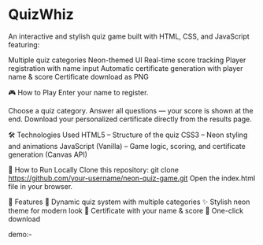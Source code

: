 # QuizWhiz
An interactive and stylish quiz game built with HTML, CSS, and JavaScript featuring:

Multiple quiz categories
Neon-themed UI
Real-time score tracking
Player registration with name input
Automatic certificate generation with player name & score
Certificate download as PNG

🎮 How to Play
Enter your name to register.

Choose a quiz category.
Answer all questions — your score is shown at the end.
Download your personalized certificate directly from the results page.

🛠 Technologies Used
HTML5 – Structure of the quiz
CSS3 – Neon styling and animations
JavaScript (Vanilla) – Game logic, scoring, and certificate generation (Canvas API)

🚀 How to Run Locally
Clone this repository:
git clone https://github.com/your-username/neon-quiz-game.git
Open the index.html file in your browser.

📜 Features
🎯 Dynamic quiz system with multiple categories
✨ Stylish neon theme for modern look
📄 Certificate with your name & score
💾 One-click download

demo:-
